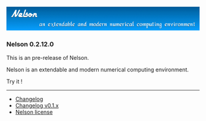 ![banner](banner_homepage.png)

### Nelson 0.2.12.0

This is an pre-release of Nelson.

Nelson is an extendable and modern numerical computing environment.

Try it !


* * *

*   [Changelog](CHANGELOG.md)
*   [Changelog v0.1.x](CHANGELOG-0.1.x.md)
*   [Nelson license](license.md)
